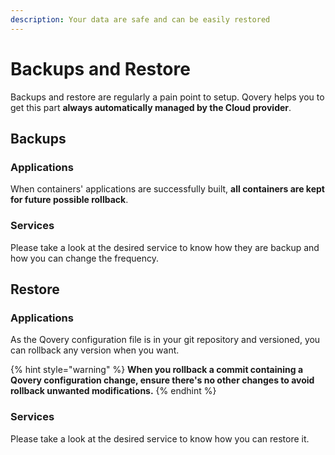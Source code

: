 ```yaml
---
description: Your data are safe and can be easily restored
---
```


# Backups and Restore

Backups and restore are regularly a pain point to setup. Qovery helps you to get this part **always automatically managed by the Cloud provider**.

## Backups

### Applications

When containers' applications are successfully built, **all containers are kept for future possible rollback**.

### Services

Please take a look at the desired service to know how they are backup and how you can change the frequency.

## Restore

### Applications

As the Qovery configuration file is in your git repository and versioned, you can rollback any version when you want.

{% hint style="warning" %}
**When you rollback a commit containing a Qovery configuration change, ensure there's no other changes to avoid rollback unwanted modifications.**
{% endhint %}

### Services

Please take a look at the desired service to know how you can restore it.

